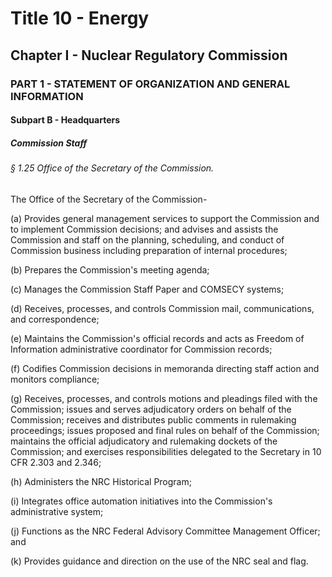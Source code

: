 
# Title 10 - Energy
## Chapter I - Nuclear Regulatory Commission
### PART 1 - STATEMENT OF ORGANIZATION AND GENERAL INFORMATION
#### Subpart B - Headquarters
##### Commission Staff
###### § 1.25 Office of the Secretary of the Commission.

The Office of the Secretary of the Commission-

(a) Provides general management services to support the Commission and to implement Commission decisions; and advises and assists the Commission and staff on the planning, scheduling, and conduct of Commission business including preparation of internal procedures;

(b) Prepares the Commission's meeting agenda;

(c) Manages the Commission Staff Paper and COMSECY systems;

(d) Receives, processes, and controls Commission mail, communications, and correspondence;

(e) Maintains the Commission's official records and acts as Freedom of Information administrative coordinator for Commission records;

(f) Codifies Commission decisions in memoranda directing staff action and monitors compliance;

(g) Receives, processes, and controls motions and pleadings filed with the Commission; issues and serves adjudicatory orders on behalf of the Commission; receives and distributes public comments in rulemaking proceedings; issues proposed and final rules on behalf of the Commission; maintains the official adjudicatory and rulemaking dockets of the Commission; and exercises responsibilities delegated to the Secretary in 10 CFR 2.303 and 2.346;

(h) Administers the NRC Historical Program;

(i) Integrates office automation initiatives into the Commission's administrative system;

(j) Functions as the NRC Federal Advisory Committee Management Officer; and

(k) Provides guidance and direction on the use of the NRC seal and flag.
